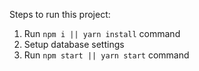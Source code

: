 
Steps to run this project:

1. Run `npm i || yarn install` command
2. Setup database settings
3. Run `npm start || yarn start` command
